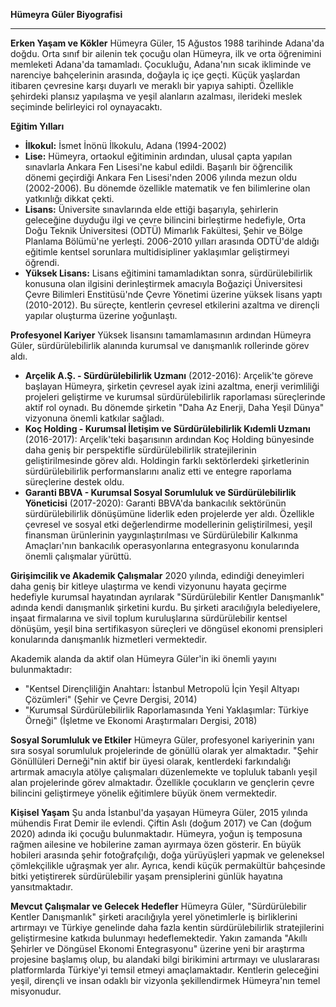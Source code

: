 **Hümeyra Güler Biyografisi**

---

**Erken Yaşam ve Kökler**
Hümeyra Güler, 15 Ağustos 1988 tarihinde Adana'da doğdu. Orta sınıf bir ailenin tek çocuğu olan Hümeyra, ilk ve orta öğrenimini memleketi Adana'da tamamladı. Çocukluğu, Adana'nın sıcak ikliminde ve narenciye bahçelerinin arasında, doğayla iç içe geçti. Küçük yaşlardan itibaren çevresine karşı duyarlı ve meraklı bir yapıya sahipti. Özellikle şehirdeki plansız yapılaşma ve yeşil alanların azalması, ilerideki meslek seçiminde belirleyici rol oynayacaktı.

**Eğitim Yılları**
*   **İlkokul:** İsmet İnönü İlkokulu, Adana (1994-2002)
*   **Lise:** Hümeyra, ortaokul eğitiminin ardından, ulusal çapta yapılan sınavlarla Ankara Fen Lisesi'ne kabul edildi. Başarılı bir öğrencilik dönemi geçirdiği Ankara Fen Lisesi'nden 2006 yılında mezun oldu (2002-2006). Bu dönemde özellikle matematik ve fen bilimlerine olan yatkınlığı dikkat çekti.
*   **Lisans:** Üniversite sınavlarında elde ettiği başarıyla, şehirlerin geleceğine duyduğu ilgi ve çevre bilincini birleştirme hedefiyle, Orta Doğu Teknik Üniversitesi (ODTÜ) Mimarlık Fakültesi, Şehir ve Bölge Planlama Bölümü'ne yerleşti. 2006-2010 yılları arasında ODTÜ'de aldığı eğitimle kentsel sorunlara multidisipliner yaklaşımlar geliştirmeyi öğrendi.
*   **Yüksek Lisans:** Lisans eğitimini tamamladıktan sonra, sürdürülebilirlik konusuna olan ilgisini derinleştirmek amacıyla Boğaziçi Üniversitesi Çevre Bilimleri Enstitüsü'nde Çevre Yönetimi üzerine yüksek lisans yaptı (2010-2012). Bu süreçte, kentlerin çevresel etkilerini azaltma ve dirençli yapılar oluşturma üzerine yoğunlaştı.

**Profesyonel Kariyer**
Yüksek lisansını tamamlamasının ardından Hümeyra Güler, sürdürülebilirlik alanında kurumsal ve danışmanlık rollerinde görev aldı.

*   **Arçelik A.Ş. - Sürdürülebilirlik Uzmanı** (2012-2016): Arçelik'te göreve başlayan Hümeyra, şirketin çevresel ayak izini azaltma, enerji verimliliği projeleri geliştirme ve kurumsal sürdürülebilirlik raporlaması süreçlerinde aktif rol oynadı. Bu dönemde şirketin "Daha Az Enerji, Daha Yeşil Dünya" vizyonuna önemli katkılar sağladı.
*   **Koç Holding - Kurumsal İletişim ve Sürdürülebilirlik Kıdemli Uzmanı** (2016-2017): Arçelik'teki başarısının ardından Koç Holding bünyesinde daha geniş bir perspektifle sürdürülebilirlik stratejilerinin geliştirilmesinde görev aldı. Holdingin farklı sektörlerdeki şirketlerinin sürdürülebilirlik performanslarını analiz etti ve entegre raporlama süreçlerine destek oldu.
*   **Garanti BBVA - Kurumsal Sosyal Sorumluluk ve Sürdürülebilirlik Yöneticisi** (2017-2020): Garanti BBVA'da bankacılık sektörünün sürdürülebilirlik dönüşümüne liderlik eden projelerde yer aldı. Özellikle çevresel ve sosyal etki değerlendirme modellerinin geliştirilmesi, yeşil finansman ürünlerinin yaygınlaştırılması ve Sürdürülebilir Kalkınma Amaçları'nın bankacılık operasyonlarına entegrasyonu konularında önemli çalışmalar yürüttü.

**Girişimcilik ve Akademik Çalışmalar**
2020 yılında, edindiği deneyimleri daha geniş bir kitleye ulaştırma ve kendi vizyonunu hayata geçirme hedefiyle kurumsal hayatından ayrılarak "Sürdürülebilir Kentler Danışmanlık" adında kendi danışmanlık şirketini kurdu. Bu şirketi aracılığıyla belediyelere, inşaat firmalarına ve sivil toplum kuruluşlarına sürdürülebilir kentsel dönüşüm, yeşil bina sertifikasyon süreçleri ve döngüsel ekonomi prensipleri konularında danışmanlık hizmetleri vermektedir.

Akademik alanda da aktif olan Hümeyra Güler'in iki önemli yayını bulunmaktadır:
*   "Kentsel Dirençliliğin Anahtarı: İstanbul Metropolü İçin Yeşil Altyapı Çözümleri" (Şehir ve Çevre Dergisi, 2014)
*   "Kurumsal Sürdürülebilirlik Raporlamasında Yeni Yaklaşımlar: Türkiye Örneği" (İşletme ve Ekonomi Araştırmaları Dergisi, 2018)

**Sosyal Sorumluluk ve Etkiler**
Hümeyra Güler, profesyonel kariyerinin yanı sıra sosyal sorumluluk projelerinde de gönüllü olarak yer almaktadır. "Şehir Gönüllüleri Derneği"nin aktif bir üyesi olarak, kentlerdeki farkındalığı artırmak amacıyla atölye çalışmaları düzenlemekte ve topluluk tabanlı yeşil alan projelerinde görev almaktadır. Özellikle çocukların ve gençlerin çevre bilincini geliştirmeye yönelik eğitimlere büyük önem vermektedir.

**Kişisel Yaşam**
Şu anda İstanbul'da yaşayan Hümeyra Güler, 2015 yılında mühendis Fırat Demir ile evlendi. Çiftin Aslı (doğum 2017) ve Can (doğum 2020) adında iki çocuğu bulunmaktadır. Hümeyra, yoğun iş temposuna rağmen ailesine ve hobilerine zaman ayırmaya özen gösterir. En büyük hobileri arasında şehir fotoğrafçılığı, doğa yürüyüşleri yapmak ve geleneksel çömlekçilikle uğraşmak yer alır. Ayrıca, kendi küçük permakültür bahçesinde bitki yetiştirerek sürdürülebilir yaşam prensiplerini günlük hayatına yansıtmaktadır.

**Mevcut Çalışmalar ve Gelecek Hedefler**
Hümeyra Güler, "Sürdürülebilir Kentler Danışmanlık" şirketi aracılığıyla yerel yönetimlerle iş birliklerini artırmayı ve Türkiye genelinde daha fazla kentin sürdürülebilirlik stratejilerini geliştirmesine katkıda bulunmayı hedeflemektedir. Yakın zamanda "Akıllı Şehirler ve Döngüsel Ekonomi Entegrasyonu" üzerine yeni bir araştırma projesine başlamış olup, bu alandaki bilgi birikimini artırmayı ve uluslararası platformlarda Türkiye'yi temsil etmeyi amaçlamaktadır. Kentlerin geleceğini yeşil, dirençli ve insan odaklı bir vizyonla şekillendirmek Hümeyra'nın temel misyonudur.